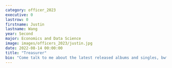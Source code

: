 ```yaml
---
category: officer_2023
executive: 0
lastrow: 0
firstname: Justin
lastname: Wang
year: Second
major: Economics and Data Science
image: images/officers_2023/justin.jpg
date: 2022-08-14 00:00:00
title: "Treasurer"
bio: "Come talk to me about the latest released albums and singles, bwf world tour shenanigans, life, school, and just about any topic you feel like talking! I would love to know about everyone! "
---
```

